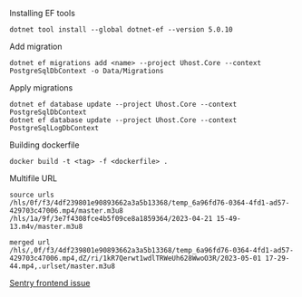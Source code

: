 Installing EF tools
```
dotnet tool install --global dotnet-ef --version 5.0.10
```

Add migration
```
dotnet ef migrations add <name> --project Uhost.Core --context PostgreSqlDbContext -o Data/Migrations
```

Apply migrations
```
dotnet ef database update --project Uhost.Core --context PostgreSqlDbContext
dotnet ef database update --project Uhost.Core --context PostgreSqlLogDbContext
```

Building dockerfile
```
docker build -t <tag> -f <dockerfile> .
```

Multifile URL
```
source urls
/hls/0f/f3/4df239801e90893662a3a5b13368/temp_6a96fd76-0364-4fd1-ad57-429703c47006.mp4/master.m3u8
/hls/1a/9f/3e7f4308fce4b5f09ce8a1859364/2023-04-21 15-49-13.m4v/master.m3u8

merged url
/hls/,0f/f3/4df239801e90893662a3a5b13368/temp_6a96fd76-0364-4fd1-ad57-429703c47006.mp4,dZ/ri/1kR7Qerwt1wdlTRWeUh628WwoO3R/2023-05-01 17-29-44.mp4,.urlset/master.m3u8
```

[Sentry frontend issue](https://github.com/getsentry/sentry-javascript/issues/5586#issuecomment-1217926178)